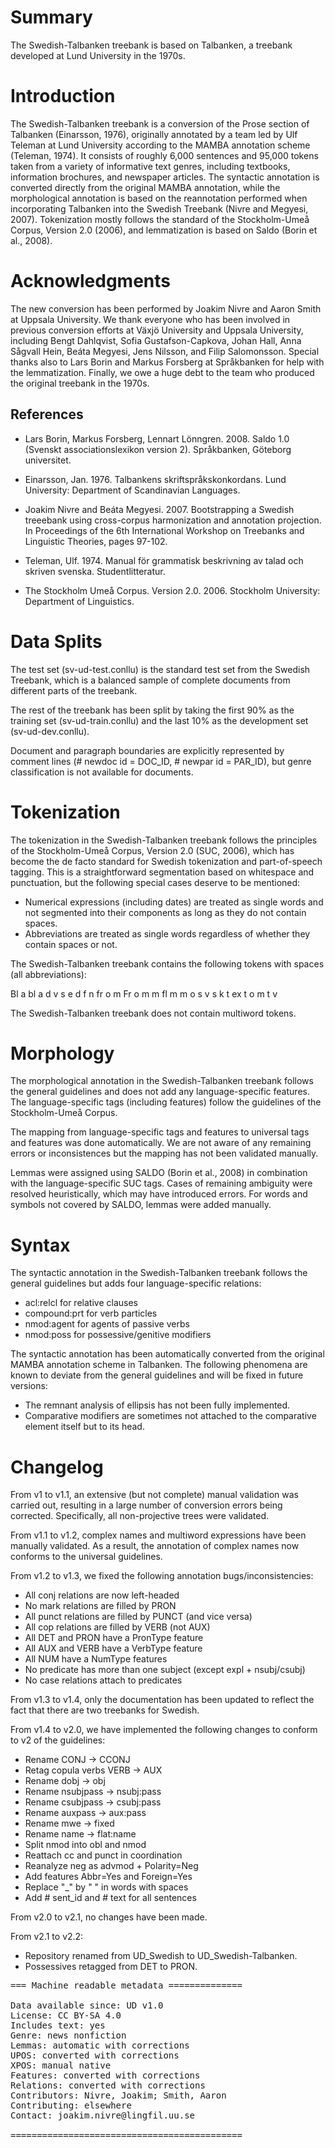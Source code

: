 # Summary

The Swedish-Talbanken treebank is based on Talbanken, a treebank developed at Lund University
in the 1970s.

# Introduction

The Swedish-Talbanken treebank is a conversion of the Prose section of Talbanken (Einarsson,
1976), originally annotated by a team led by Ulf Teleman at Lund University according
to the MAMBA annotation scheme (Teleman, 1974). It consists of roughly 6,000 sentences
and 95,000 tokens taken from a variety of informative text genres, including textbooks,
information brochures, and newspaper articles. The syntactic annotation is converted
directly from the original MAMBA annotation, while the morphological annotation is
based on the reannotation performed when incorporating Talbanken into the Swedish
Treebank (Nivre and Megyesi, 2007). Tokenization mostly follows the standard of the
Stockholm-Umeå Corpus, Version 2.0 (2006), and lemmatization is based on Saldo
(Borin et al., 2008).

# Acknowledgments

The new conversion has been performed by Joakim Nivre and Aaron Smith at Uppsala
University. We thank everyone who has been involved in previous conversion efforts
at Växjö University and Uppsala University, including Bengt Dahlqvist, Sofia
Gustafson-Capkova, Johan Hall, Anna Sågvall Hein, Beáta Megyesi, Jens Nilsson, and
Filip Salomonsson. Special thanks also to Lars Borin and Markus Forsberg at
Språkbanken for help with the lemmatization. Finally, we owe a huge debt to the
team who produced the original treebank in the 1970s.

## References

* Lars Borin, Markus Forsberg, Lennart Lönngren. 2008. Saldo 1.0 (Svenskt
  associationslexikon version 2). Språkbanken, Göteborg universitet.

* Einarsson, Jan. 1976. Talbankens skriftspråkskonkordans. Lund University:
  Department of Scandinavian Languages.

* Joakim Nivre and Beáta Megyesi. 2007. Bootstrapping a Swedish treeebank
  using cross-corpus harmonization and annotation projection. In Proceedings
  of the 6th International Workshop on Treebanks and Linguistic Theories,
  pages 97-102.

* Teleman, Ulf. 1974. Manual för grammatisk beskrivning av talad och skriven
  svenska. Studentlitteratur.

* The Stockholm Umeå Corpus. Version 2.0. 2006. Stockholm University:
  Department of Linguistics.

# Data Splits

The test set (sv-ud-test.conllu) is the standard test set from the Swedish
Treebank, which is a balanced sample of complete documents from different
parts of the treebank.

The rest of the treebank has been split by taking the first 90% as the
training set (sv-ud-train.conllu) and the last 10% as the development set
(sv-ud-dev.conllu).

Document and paragraph boundaries are explicitly represented by comment
lines (# newdoc id = DOC_ID, # newpar id = PAR_ID), but genre classification
is not available for documents.

# Tokenization

The tokenization in the Swedish-Talbanken treebank follows the principles of the
Stockholm-Umeå Corpus, Version 2.0 (SUC, 2006), which has become the de facto
standard for Swedish tokenization and part-of-speech tagging. This is a
straightforward segmentation based on whitespace and punctuation, but the
following special cases deserve to be mentioned:

- Numerical expressions (including dates) are treated as single words and not
  segmented into their components as long as they do not contain spaces.
- Abbreviations are treated as single words regardless of whether they contain
  spaces or not.

The Swedish-Talbanken treebank contains the following tokens with spaces (all abbreviations):

Bl a
bl a
d v s
e d
f n
fr o m
Fr o m
m fl
m m
o s v
s k
t ex
t o m
t v

The Swedish-Talbanken treebank does not contain multiword tokens.

# Morphology

The morphological annotation in the Swedish-Talbanken treebank follows the general
guidelines and does not add any language-specific features. The
language-specific tags (including features) follow the guidelines of the
Stockholm-Umeå Corpus.

The mapping from language-specific tags and features to universal tags and
features was done automatically. We are not aware of any remaining errors or
inconsistences but the mapping has not been validated manually.

Lemmas were assigned using SALDO (Borin et al., 2008) in combination with
the language-specific SUC tags. Cases of remaining ambiguity were resolved
heuristically, which may have introduced errors. For words and symbols not
covered by SALDO, lemmas were added manually.

# Syntax

The syntactic annotation in the Swedish-Talbanken treebank follows the general
guidelines but adds four language-specific relations:

- acl:relcl for relative clauses
- compound:prt for verb particles
- nmod:agent for agents of passive verbs
- nmod:poss for possessive/genitive modifiers

The syntactic annotation has been automatically converted from the original
MAMBA annotation scheme in Talbanken. The following phenomena are known to
deviate from the general guidelines and will be fixed in future versions:

- The remnant analysis of ellipsis has not been fully implemented.
- Comparative modifiers are sometimes not attached to the comparative element
  itself but to its head.

# Changelog

From v1 to v1.1, an extensive (but not complete) manual validation was
carried out, resulting in a large number of conversion errors being
corrected. Specifically, all non-projective trees were validated.

From v1.1 to v1.2, complex names and multiword expressions have been
manually validated. As a result, the annotation of complex names now
conforms to the universal guidelines.

From v1.2 to v1.3, we fixed the following annotation bugs/inconsistencies:
- All conj relations are now left-headed
- No mark relations are filled by PRON
- All punct relations are filled by PUNCT (and vice versa)
- All cop relations are filled by VERB (not AUX)
- All DET and PRON have a PronType feature
- All AUX and VERB have a VerbType feature
- All NUM have a NumType features
- No predicate has more than one subject (except expl + nsubj/csubj)
- No case relations attach to predicates

From v1.3 to v1.4, only the documentation has been updated to reflect
the fact that there are two treebanks for Swedish.

From v1.4 to v2.0, we have implemented the following changes to conform
to v2 of the guidelines:
- Rename CONJ -> CCONJ
- Retag copula verbs VERB -> AUX
- Rename dobj -> obj
- Rename nsubjpass -> nsubj:pass
- Rename csubjpass -> csubj:pass
- Rename auxpass -> aux:pass
- Rename mwe -> fixed
- Rename name -> flat:name
- Split nmod into obl and nmod
- Reattach cc and punct in coordination
- Reanalyze neg as advmod + Polarity=Neg
- Add features Abbr=Yes and Foreign=Yes
- Replace "_" by " " in words with spaces
- Add # sent_id and # text for all sentences

From v2.0 to v2.1, no changes have been made.

From v2.1 to v2.2:
- Repository renamed from UD_Swedish to UD_Swedish-Talbanken.
- Possessives retagged from DET to PRON.

<pre>
=== Machine readable metadata ==============

Data available since: UD v1.0
License: CC BY-SA 4.0
Includes text: yes
Genre: news nonfiction
Lemmas: automatic with corrections
UPOS: converted with corrections
XPOS: manual native
Features: converted with corrections
Relations: converted with corrections
Contributors: Nivre, Joakim; Smith, Aaron
Contributing: elsewhere
Contact: joakim.nivre@lingfil.uu.se

============================================
</pre>
